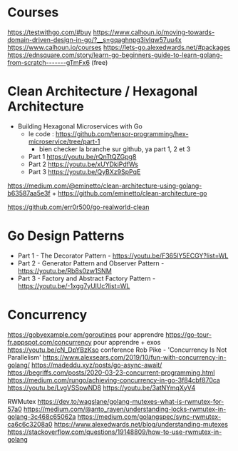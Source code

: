 Courses
=======

https://testwithgo.com/#buy
https://www.calhoun.io/moving-towards-domain-driven-design-in-go/?__s=gqaghnpg3ivlqw57uu4x
https://www.calhoun.io/courses
https://lets-go.alexedwards.net/#packages
https://ednsquare.com/story/learn-go-beginners-guide-to-learn-golang-from-scratch-------gTmFx6 (free)


Clean Architecture / Hexagonal Architecture
===========================================

- Building Hexagonal Microservices with Go
    - le code : https://github.com/tensor-programming/hex-microservice/tree/part-1 
        - bien checker la branche sur github, ya part 1, 2 et 3
    - Part 1 https://youtu.be/rQnTtQZGpg8
    - Part 2 https://youtu.be/xUYDkiPdfWs
    - Part 3 https://youtu.be/QyBXz9SpPqE

https://medium.com/@eminetto/clean-architecture-using-golang-b63587aa5e3f
    + https://github.com/eminetto/clean-architecture-go

https://github.com/err0r500/go-realworld-clean

Go Design Patterns
==================

- Part 1 - The Decorator Pattern - https://youtu.be/F365lY5ECGY?list=WL
- Part 2 - Generator Pattern and Observer Pattern - https://youtu.be/Rb8s0zw1SNM
- Part 3 - Factory and Abstract Factory Pattern - https://youtu.be/-1xgg7yUlUc?list=WL

Concurrency
===========

https://gobyexample.com/goroutines pour apprendre
https://go-tour-fr.appspot.com/concurrency pour apprendre + exos
https://youtu.be/cN_DpYBzKso conference Rob Pike - 'Concurrency Is Not Parallelism'
https://www.alexsears.com/2019/10/fun-with-concurrency-in-golang/
https://madeddu.xyz/posts/go-async-await/
https://begriffs.com/posts/2020-03-23-concurrent-programming.html
https://medium.com/rungo/achieving-concurrency-in-go-3f84cbf870ca
https://youtu.be/LvgVSSpwND8
https://youtu.be/3atNYmqXyV4

RWMutex
https://dev.to/wagslane/golang-mutexes-what-is-rwmutex-for-57a0
https://medium.com/@anto_rayen/understanding-locks-rwmutex-in-golang-3c468c65062a
https://medium.com/golangspec/sync-rwmutex-ca6c6c3208a0
https://www.alexedwards.net/blog/understanding-mutexes
https://stackoverflow.com/questions/19148809/how-to-use-rwmutex-in-golang
